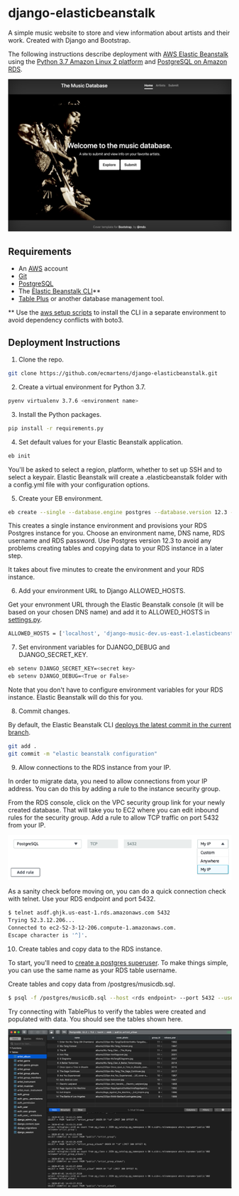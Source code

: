 # django-elasticbeanstalk

A simple music website to store and view information about artists and their work. Created with Django and Bootstrap.

The following instructions describe deployment with [AWS Elastic Beanstalk](https://aws.amazon.com/elasticbeanstalk/) using the [Python 3.7 Amazon Linux 2 platform](https://docs.aws.amazon.com/elasticbeanstalk/latest/platforms/platforms-supported.html#platforms-supported.python) and [PostgreSQL on Amazon RDS](https://aws.amazon.com/rds/postgresql/).

![Site Homepage](screenshots/homepage.png?raw=true "Site Homepage")

## Requirements

- An [AWS](https://aws.amazon.com/) account
- [Git](https://git-scm.com/book/en/v2/Getting-Started-Installing-Git)
- [PostgreSQL](https://www.postgresql.org)
- The [Elastic Beanstalk CLI](https://github.com/aws/aws-elastic-beanstalk-cli-setup)**
- [Table Plus](https://tableplus.com/) or another database management tool.

** Use the [aws setup scripts](https://github.com/aws/aws-elastic-beanstalk-cli-setup) to install the CLI in a separate environment to avoid dependency conflicts with boto3.

## Deployment Instructions

1. Clone the repo.

```bash
git clone https://github.com/ecmartens/django-elasticbeanstalk.git
```


2. Create a virtual environment for Python 3.7.

```bash
pyenv virtualenv 3.7.6 <environment name>
```


3. Install the Python packages.

```bash
pip install -r requirements.py
```


4. Set default values for your Elastic Beanstalk application.

```bash
eb init
```

You'll be asked to select a region, platform, whether to set up SSH and to select a keypair. Elastic Beanstalk will create a .elasticbeanstalk folder with a config.yml file with your configuration options.


5. Create your EB environment.

```bash
eb create --single --database.engine postgres --database.version 12.3 --envvars AWS_STORAGE_BUCKET_NAME=django-artists-media
```

This creates a single instance environment and provisions your RDS Postgres instance for you. Choose an environment name, DNS name, RDS username and RDS password. Use Postgres version 12.3 to avoid any problems creating tables and copying data to your RDS instance in a later step.

It takes about five minutes to create the environment and your RDS instance.


6. Add your environment URL to Django ALLOWED_HOSTS.

Get your envronment URL through the Elastic Beanstalk console (it will be based on your chosen DNS name) and add it to ALLOWED_HOSTS in [settings.py](https://github.com/ecmartens/django-elasticbeanstalk/blob/master/music/settings.py).

```bash
ALLOWED_HOSTS = ['localhost', 'django-music-dev.us-east-1.elasticbeanstalk.com']
```


7. Set environment variables for DJANGO_DEBUG and DJANGO_SECRET_KEY.

```bash
eb setenv DJANGO_SECRET_KEY=<secret key>
eb setenv DJANGO_DEBUG=<True or False>
```

Note that you don't have to configure environment variables for your RDS instance. Elastic Beanstalk will do this for you.


8. Commit changes.

By default, the Elastic Beanstalk CLI [deploys the latest commit in the current branch](https://docs.aws.amazon.com/elasticbeanstalk/latest/dg/eb3-cli-git.html).

```bash
git add .
git commit -m "elastic beanstalk configuration"
```


9. Allow connections to the RDS instance from your IP.

In order to migrate data, you need to allow connections from your IP address. You can do this by adding a rule to the instance security group.

From the RDS console, click on the VPC security group link for your newly created database. That will take you to EC2 where you can edit inbound rules for the security group. Add a rule to allow TCP traffic on port 5432 from your IP.

![Edit Security Group](screenshots/rds_security_group_add_rule.png?raw=true "Add inbound rule to security group")

As a sanity check before moving on, you can do a quick connection check with telnet. Use your RDS endpoint and port 5432.

```bash
$ telnet asdf.ghjk.us-east-1.rds.amazonaws.com 5432
Trying 52.3.12.206...
Connected to ec2-52-3-12-206.compute-1.amazonaws.com.
Escape character is '^]'.
```


10. Create tables and copy data to the RDS instance.

To start, you'll need to [create a postgres superuser](https://www.postgresql.org/docs/12/app-createuser.html). To make things simple, you can use the same name as your RDS table username.

Create tables and copy data from /postgres/musicdb.sql.

```bash
$ psql -f /postgres/musicdb.sql --host <rds endpoint> --port 5432 --username <username> --password <password> --dbname <database name>
```

Try connecting with TablePlus to verify the tables were created and populated with data. You should see the tables shown here.

![Table Plus Screenshot](screenshots/table_plus_screenshot.png?raw=true "Tables")
